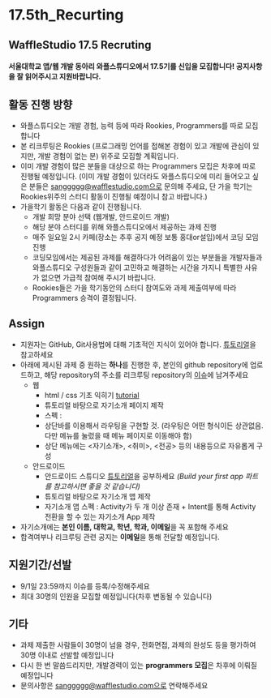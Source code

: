 # 17.5th_Recurting

## WaffleStudio 17.5 Recruting

#### 서울대학교 앱/웹 개발 동아리 와플스튜디오에서 17.5기를 신입을 모집합니다! 공지사항을 잘 읽어주시고 지원바랍니다.

## 활동 진행 방향
- 와플스튜디오는 개발 경험, 능력 등에 따라 Rookies, Programmers를 따로 모집합니다
- 본 리크루팅은 Rookies (프로그래밍 언어를 접해본 경험이 있고 개발에 관심이 있지만, 개발 경험이 없는 분) 위주로 모집할 계획입니다.
- 이미 개발 경험이 많은 분들을 대상으로 하는 Programmers 모집은 차후에 따로 진행될 예정입니다. 
(이미 개발 경험이 있더라도 와플스튜디오에 미리 들어오고 싶은 분들은 sanggggg@wafflestudio.com으로 문의해 주세요, 단 가을 학기는 Rookies위주의 스터디 활동이 진행될 예정이니 참고 바랍니다.)
- 가을학기 활동은 다음과 같이 진행됩니다.
    * 개발 희망 분야 선택 (웹개발, 안드로이드 개발)
    * 해당 분야 스터디를 위해 와플스튜디오에서 제공하는 과제 진행
    * 매주 일요일 2시 카페(장소는 추후 공지 예정 보통 홍대or설입)에서 코딩 모임 진행
    * 코딩모임에서는 제공된 과제를 해결하다가 어려움이 있는 부분들을 개발자들과 와플스튜디오 구성원들과 같이 고민하고 해결하는 시간을 가지니 특별한 사유가 없으면 가급적 참여해 주시기 바랍니다.
    * Rookies들은 가을 학기동안의 스터디 참여도와 과제 제출여부에 따라 Programmers 승격이 결정됩니다.

## Assign
- 지원자는 GitHub, Git사용법에 대해 기초적인 지식이 있어야 합니다. [튜토리얼](https://rogerdudler.github.io/git-guide/index.ko.html)을 참고하세요
- 아래에 제시된 과제 중 원하는 **하나**를 진행한 후, 본인의 github repository에 업로드하고, 해당 repository의 주소를 리크루팅 repository의 [이슈](https://github.com/wafflestudio/17.5th_Recruting/issues)에 남겨주세요
	* 웹
		- html / css 기초 익히기 [tutorial](https://www.w3schools.com/html/default.asp)
		- 튜토리얼 바탕으로 자기소개 페이지 제작
		- 스펙 : 
		- 상단바를 이용해서 라우팅을 구현할 것. (라우팅은 어떤 형식이든 상관없음. 다만 메뉴를 눌렀을 때 메뉴 페이지로 이동해야 함)
		- 상단 메뉴에는 <자기소개>, <취미>, <전공> 등의 내용등으로 자유롭게 구성
	* 안드로이드
		- 안드로이드 스튜디오 [튜토리얼](https://developer.android.com/guide?hl=ko)을 공부하세요 *(Build your first app 파트를 참고하시면 좋을 것 같습니다)*
		- 튜토리얼 바탕으로 자기소개 앱 제작 
		- 자기소개 앱 스펙 : Activity가 두 개 이상 존재 + Intent를 통해 Activity 전환을 할 수 있는 자기소개 App 제작
- 자기소개에는 **본인 이름, 대학교, 학년, 학과, 이메일**을 꼭 포함해 주세요
- 합격여부나 리크루팅 관련 공지는 **이메일**을 통해 전달할 예정입니다.
  
  
## 지원기간/선발
* 9/1일 23:59까지 이슈를 등록/수정해주세요
* 최대 30명의 인원을 모집할 예정입니다(차후 변동될 수 있습니다)

## 기타
* 과제 제출한 사람들이 30명이 넘을 경우, 전화면접, 과제의 완성도 등을 평가하여 30명 이내로 선발할 예정입니다
* 다시 한 번 말씀드리지만, 개발경력이 있는 **programmers 모집**은 차후에 이뤄질 예정입니다
* 문의사항은 sanggggg@wafflestudio.com으로 연락해주세요
